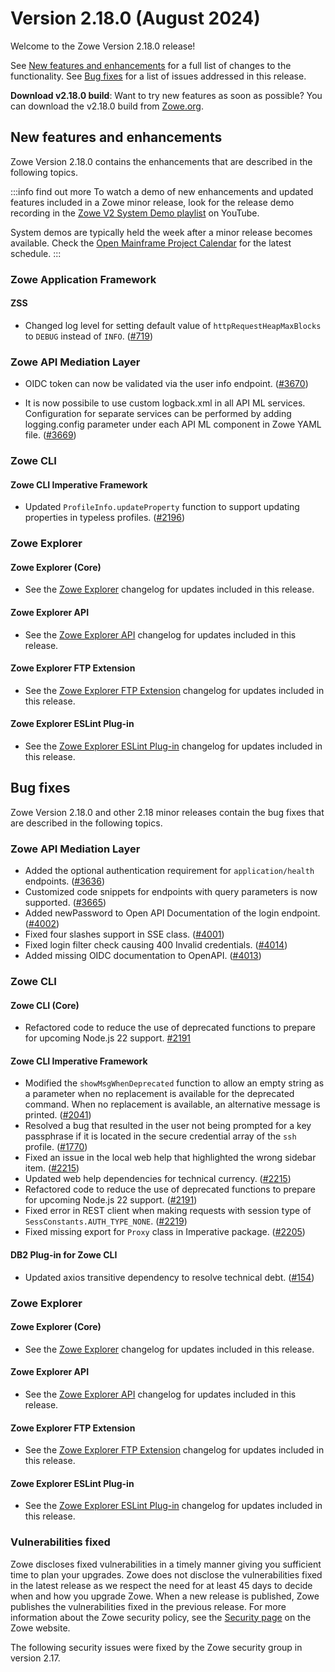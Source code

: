 # Version 2.18.0 (August 2024)

Welcome to the Zowe Version 2.18.0 release!

See [New features and enhancements](#new-features-and-enhancements) for a full list of changes to the functionality. See [Bug fixes](#bug-fixes) for a list of issues addressed in this release.

**Download v2.18.0 build**: Want to try new features as soon as possible? You can download the v2.18.0 build from [Zowe.org](https://www.zowe.org/download.html).

## New features and enhancements

Zowe Version 2.18.0 contains the enhancements that are described in the following topics.

:::info find out more
To watch a demo of new enhancements and updated features included in a Zowe minor release, look for the release demo recording in the [Zowe V2 System Demo playlist](https://www.youtube.com/playlist?list=PL8REpLGaY9QGjSTAqZaWxLG_g-jW1qGmo) on YouTube.

System demos are typically held the week after a minor release becomes available. Check the [Open Mainframe Project Calendar](https://zoom-lfx.platform.linuxfoundation.org/meetings/zowe) for the latest schedule.
:::

### Zowe Application Framework

#### ZSS
* Changed log level for setting default value of `httpRequestHeapMaxBlocks` to `DEBUG` instead of `INFO`. ([#719](https://github.com/zowe/zss/pull/719))


### Zowe API Mediation Layer

* OIDC token can now be validated via the user info endpoint. ([#3670](https://github.com/zowe/api-layer/issues/3670))

* It is now possibile to use custom logback.xml in all API ML services. Configuration for separate services can be performed by adding logging.config parameter under each API ML component in Zowe YAML file. ([#3669](https://github.com/zowe/api-layer/issues/3669))

### Zowe CLI

#### Zowe CLI Imperative Framework

- Updated `ProfileInfo.updateProperty` function to support updating properties in typeless profiles. ([#2196](https://github.com/zowe/zowe-cli/issues/2196))

### Zowe Explorer

#### Zowe Explorer (Core)

- See the [Zowe Explorer](https://github.com/zowe/zowe-explorer-vscode/blob/main/packages/zowe-explorer/CHANGELOG.md) changelog for updates included in this release.

#### Zowe Explorer API

- See the [Zowe Explorer API](https://github.com/zowe/zowe-explorer-vscode/blob/main/packages/zowe-explorer-api/CHANGELOG.md) changelog for updates included in this release.

#### Zowe Explorer FTP Extension

- See the [Zowe Explorer FTP Extension](https://github.com/zowe/zowe-explorer-vscode/blob/main/packages/zowe-explorer-ftp-extension/CHANGELOG.md) changelog for updates included in this release.

#### Zowe Explorer ESLint Plug-in

- See the [Zowe Explorer ESLint Plug-in](https://github.com/zowe/zowe-explorer-vscode/blob/main/packages/eslint-plugin-zowe-explorer/CHANGELOG.md) changelog for updates included in this release.

## Bug fixes

Zowe Version 2.18.0 and other 2.18 minor releases contain the bug fixes that are described in the following topics.

### Zowe API Mediation Layer

* Added the optional authentication requirement for `application/health` endpoints. ([#3636](https://github.com/zowe/api-layer/issues/3636))
* Customized code snippets for endpoints with query parameters is now supported. ([#3665](https://github.com/zowe/api-layer/issues/3665))
* Added newPassword to Open API Documentation of the login endpoint. ([#4002](https://github.com/zowe/api-layer/issues/4002))
* Fixed four slashes support in SSE class. ([#4001](https://github.com/zowe/api-layer/issues/4001))
* Fixed login filter check causing 400 Invalid credentials. ([#4014](https://github.com/zowe/api-layer/issues/4014))
* Added missing OIDC documentation to OpenAPI. ([#4013](https://github.com/zowe/api-layer/issues/4013))

### Zowe CLI

#### Zowe CLI (Core)

- Refactored code to reduce the use of deprecated functions to prepare for upcoming Node.js 22 support. [#2191](https://github.com/zowe/zowe-cli/issues/2191)

#### Zowe CLI Imperative Framework

- Modified the `showMsgWhenDeprecated` function to allow an empty string as a parameter when no replacement is available for the deprecated command. When no replacement is available, an alternative message is printed. ([#2041](https://github.com/zowe/zowe-cli/issues/2041))
- Resolved a bug that resulted in the user not being prompted for a key passphrase if it is located in the secure credential array of the `ssh` profile. ([#1770](https://github.com/zowe/zowe-cli/issues/1770))
- Fixed an issue in the local web help that highlighted the wrong sidebar item. ([#2215](https://github.com/zowe/zowe-cli/pull/2215))
- Updated web help dependencies for technical currency. ([#2215](https://github.com/zowe/zowe-cli/pull/2215))
- Refactored code to reduce the use of deprecated functions to prepare for upcoming Node.js 22 support. ([#2191](https://github.com/zowe/zowe-cli/issues/2191))
- Fixed error in REST client when making requests with session type of `SessConstants.AUTH_TYPE_NONE`. ([#2219](https://github.com/zowe/zowe-cli/issues/2219))
- Fixed missing export for `Proxy` class in Imperative package. ([#2205](https://github.com/zowe/zowe-cli/pull/2205))

#### DB2 Plug-in for Zowe CLI

- Updated axios transitive dependency to resolve technical debt. ([#154](https://github.com/zowe/zowe-cli-db2-plugin/pull/154))

### Zowe Explorer

#### Zowe Explorer (Core)

- See the [Zowe Explorer](https://github.com/zowe/zowe-explorer-vscode/blob/main/packages/zowe-explorer/CHANGELOG.md) changelog for updates included in this release.

#### Zowe Explorer API

- See the [Zowe Explorer API](https://github.com/zowe/zowe-explorer-vscode/blob/main/packages/zowe-explorer-api/CHANGELOG.md) changelog for updates included in this release.

####  Zowe Explorer FTP Extension

- See the [Zowe Explorer FTP Extension](https://github.com/zowe/zowe-explorer-vscode/blob/main/packages/zowe-explorer-ftp-extension/CHANGELOG.md) changelog for updates included in this release.

#### Zowe Explorer ESLint Plug-in

- See the [Zowe Explorer ESLint Plug-in](https://github.com/zowe/zowe-explorer-vscode/blob/main/packages/eslint-plugin-zowe-explorer/CHANGELOG.md) changelog for updates included in this release.

### Vulnerabilities fixed

Zowe discloses fixed vulnerabilities in a timely manner giving you sufficient time to plan your upgrades. Zowe does not disclose the vulnerabilities fixed in the latest release as we respect the need for at least 45 days to decide when and how you upgrade Zowe. When a new release is published, Zowe publishes the vulnerabilities fixed in the previous release. For more information about the Zowe security policy, see the [Security page](https://www.zowe.org/security.html) on the Zowe website.

The following security issues were fixed by the Zowe security group in version 2.17.
